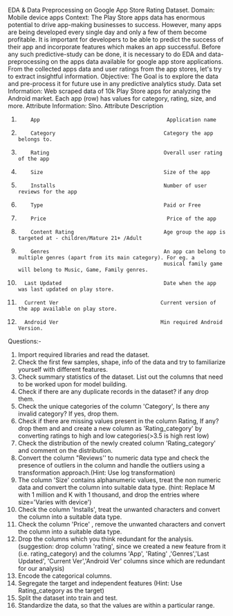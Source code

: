 EDA & Data Preprocessing on Google App Store Rating Dataset.
Domain: Mobile device apps
Context:
The Play Store apps data has enormous potential to drive app-making businesses to success. However, many
apps are being developed every single day and only a few of them become profitable. It is important for
developers to be able to predict the success of their app and incorporate features which makes an app
successful. Before any such predictive-study can be done, it is necessary to do EDA and data-preprocessing on
the apps data available for google app store applications. From the collected apps data and user ratings from
the app stores, let's try to extract insightful information.
Objective:
The Goal is to explore the data and pre-process it for future use in any predictive analytics study.
Data set Information:
Web scraped data of 10k Play Store apps for analyzing the Android market. Each app (row) has values for
category, rating, size, and more.
Attribute Information:
Slno.       Attribute                                 Description
1.         App                                         Application name
2.         Category                                   Category the app belongs to.
3.         Rating                                     Overall user rating of the app
4.         Size                                       Size of the app
5.         Installs                                   Number of user reviews for the app
6.         Type                                       Paid or Free
7.         Price                                       Price of the app
8.         Content Rating                             Age group the app is targeted at - children/Mature 21+ /Adult
9.         Genres                                     An app can belong to multiple genres (apart from its main category). For eg. a
                                                      musical family game will belong to Music, Game, Family genres.
10.       Last Updated                                 Date when the app was last updated on play store.
11.       Current Ver                                 Current version of the app available on play store.
12.       Android Ver                                 Min required Android Version.

Questions:-
1. Import required libraries and read the dataset.
2. Check the first few samples, shape, info of the data and try to familiarize yourself with different features.
3. Check summary statistics of the dataset. List out the columns that need to be worked upon for model
building.
4. Check if there are any duplicate records in the dataset? if any drop them.
5. Check the unique categories of the column 'Category', Is there any invalid category? If yes, drop them.
6. Check if there are missing values present in the column Rating, If any? drop them and and create a new
column as 'Rating_category' by converting ratings to high and low categories(>3.5 is high rest low)
7. Check the distribution of the newly created column 'Rating_category' and comment on the distribution.
8. Convert the column "Reviews'' to numeric data type and check the presence of outliers in the column and
handle the outliers using a transformation approach.(Hint: Use log transformation)
9. The column 'Size' contains alphanumeric values, treat the non numeric data and convert the column into
suitable data type. (hint: Replace M with 1 million and K with 1 thousand, and drop the entries where
size='Varies with device')
10. Check the column 'Installs', treat the unwanted characters and convert the column into a suitable data type.
11. Check the column 'Price' , remove the unwanted characters and convert the column into a suitable data type.
12. Drop the columns which you think redundant for the analysis.(suggestion: drop column 'rating', since we
created a new feature from it (i.e. rating_category) and the columns 'App', 'Rating' ,'Genres','Last Updated',
'Current Ver','Android Ver' columns since which are redundant for our analysis)
13. Encode the categorical columns.
14. Segregate the target and independent features (Hint: Use Rating_category as the target)
15. Split the dataset into train and test.
16. Standardize the data, so that the values are within a particular range.
